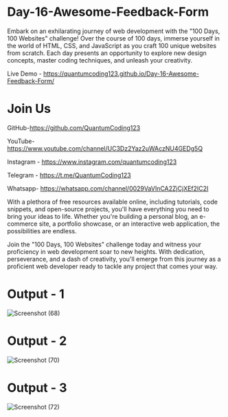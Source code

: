 # Day-16-Awesome-Feedback-Form

Embark on an exhilarating journey of web development with the "100 Days, 100 Websites" challenge! Over the course of 100 days, immerse yourself in the world of HTML, CSS, and JavaScript as you craft 100 unique websites from scratch. Each day presents an opportunity to explore new design concepts, master coding techniques, and unleash your creativity.

Live Demo - https://quantumcoding123.github.io/Day-16-Awesome-Feedback-Form/

# Join Us

GitHub-https://github.com/QuantumCoding123

YouTube-https://www.youtube.com/channel/UC3Dz2Yaz2uWAczNU4GEDg5Q

Instagram - https://www.instagram.com/quantumcoding123

Telegram - https://t.me/QuantumCoding123

Whatsapp- https://whatsapp.com/channel/0029VaVInCA2ZjCjXEf2IC2I

With a plethora of free resources available online, including tutorials, code snippets, and open-source projects, you'll have everything you need to bring your ideas to life. Whether you're building a personal blog, an e-commerce site, a portfolio showcase, or an interactive web application, the possibilities are endless.

Join the "100 Days, 100 Websites" challenge today and witness your proficiency in web development soar to new heights. With dedication, perseverance, and a dash of creativity, you'll emerge from this journey as a proficient web developer ready to tackle any project that comes your way.

# Output - 1

![Screenshot (68)](https://github.com/QuantumCoding123/Day-16-Awesome-Feedback-Form/assets/166281221/46c07c55-9c92-40ad-913f-f487511b0f62)


# Output - 2

![Screenshot (70)](https://github.com/QuantumCoding123/Day-16-Awesome-Feedback-Form/assets/166281221/5424a568-03bf-4f2f-9b61-f8e6bafe9682)


# Output - 3

![Screenshot (72)](https://github.com/QuantumCoding123/Day-16-Awesome-Feedback-Form/assets/166281221/089d8ddf-c33c-43e0-8a8f-83c47785e813)




